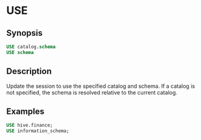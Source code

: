USE
===

Synopsis
--------

``` sql
USE catalog.schema
USE schema
```

Description
-----------

Update the session to use the specified catalog and schema. If a catalog is not specified, the schema is resolved relative to the current catalog.

Examples
--------

``` sql
USE hive.finance;
USE information_schema;
```
